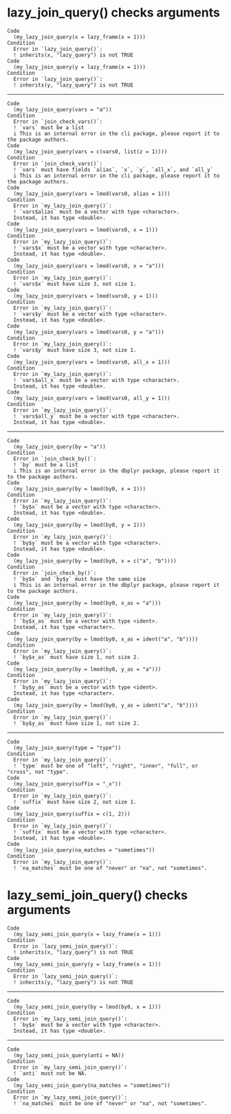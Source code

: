 # lazy_join_query() checks arguments

    Code
      (my_lazy_join_query(x = lazy_frame(x = 1)))
    Condition
      Error in `lazy_join_query()`:
      ! inherits(x, "lazy_query") is not TRUE
    Code
      (my_lazy_join_query(y = lazy_frame(x = 1)))
    Condition
      Error in `lazy_join_query()`:
      ! inherits(y, "lazy_query") is not TRUE

---

    Code
      (my_lazy_join_query(vars = "a"))
    Condition
      Error in `join_check_vars()`:
      ! `vars` must be a list
      i This is an internal error in the cli package, please report it to the package authors.
    Code
      (my_lazy_join_query(vars = c(vars0, list(z = 1))))
    Condition
      Error in `join_check_vars()`:
      ! `vars` must have fields `alias`, `x`, `y`, `all_x`, and `all_y`
      i This is an internal error in the cli package, please report it to the package authors.
    Code
      (my_lazy_join_query(vars = lmod(vars0, alias = 1)))
    Condition
      Error in `my_lazy_join_query()`:
      ! `vars$alias` must be a vector with type <character>.
      Instead, it has type <double>.
    Code
      (my_lazy_join_query(vars = lmod(vars0, x = 1)))
    Condition
      Error in `my_lazy_join_query()`:
      ! `vars$x` must be a vector with type <character>.
      Instead, it has type <double>.
    Code
      (my_lazy_join_query(vars = lmod(vars0, x = "a")))
    Condition
      Error in `my_lazy_join_query()`:
      ! `vars$x` must have size 3, not size 1.
    Code
      (my_lazy_join_query(vars = lmod(vars0, y = 1)))
    Condition
      Error in `my_lazy_join_query()`:
      ! `vars$y` must be a vector with type <character>.
      Instead, it has type <double>.
    Code
      (my_lazy_join_query(vars = lmod(vars0, y = "a")))
    Condition
      Error in `my_lazy_join_query()`:
      ! `vars$y` must have size 3, not size 1.
    Code
      (my_lazy_join_query(vars = lmod(vars0, all_x = 1)))
    Condition
      Error in `my_lazy_join_query()`:
      ! `vars$all_x` must be a vector with type <character>.
      Instead, it has type <double>.
    Code
      (my_lazy_join_query(vars = lmod(vars0, all_y = 1)))
    Condition
      Error in `my_lazy_join_query()`:
      ! `vars$all_y` must be a vector with type <character>.
      Instead, it has type <double>.

---

    Code
      (my_lazy_join_query(by = "a"))
    Condition
      Error in `join_check_by()`:
      ! `by` must be a list
      i This is an internal error in the dbplyr package, please report it to the package authors.
    Code
      (my_lazy_join_query(by = lmod(by0, x = 1)))
    Condition
      Error in `my_lazy_join_query()`:
      ! `by$x` must be a vector with type <character>.
      Instead, it has type <double>.
    Code
      (my_lazy_join_query(by = lmod(by0, y = 1)))
    Condition
      Error in `my_lazy_join_query()`:
      ! `by$y` must be a vector with type <character>.
      Instead, it has type <double>.
    Code
      (my_lazy_join_query(by = lmod(by0, x = c("a", "b"))))
    Condition
      Error in `join_check_by()`:
      ! `by$x` and `by$y` must have the same size
      i This is an internal error in the dbplyr package, please report it to the package authors.
    Code
      (my_lazy_join_query(by = lmod(by0, x_as = "a")))
    Condition
      Error in `my_lazy_join_query()`:
      ! `by$x_as` must be a vector with type <ident>.
      Instead, it has type <character>.
    Code
      (my_lazy_join_query(by = lmod(by0, x_as = ident("a", "b"))))
    Condition
      Error in `my_lazy_join_query()`:
      ! `by$x_as` must have size 1, not size 2.
    Code
      (my_lazy_join_query(by = lmod(by0, y_as = "a")))
    Condition
      Error in `my_lazy_join_query()`:
      ! `by$y_as` must be a vector with type <ident>.
      Instead, it has type <character>.
    Code
      (my_lazy_join_query(by = lmod(by0, y_as = ident("a", "b"))))
    Condition
      Error in `my_lazy_join_query()`:
      ! `by$y_as` must have size 1, not size 2.

---

    Code
      (my_lazy_join_query(type = "type"))
    Condition
      Error in `my_lazy_join_query()`:
      ! `type` must be one of "left", "right", "inner", "full", or "cross", not "type".
    Code
      (my_lazy_join_query(suffix = "_x"))
    Condition
      Error in `my_lazy_join_query()`:
      ! `suffix` must have size 2, not size 1.
    Code
      (my_lazy_join_query(suffix = c(1, 2)))
    Condition
      Error in `my_lazy_join_query()`:
      ! `suffix` must be a vector with type <character>.
      Instead, it has type <double>.
    Code
      (my_lazy_join_query(na_matches = "sometimes"))
    Condition
      Error in `my_lazy_join_query()`:
      ! `na_matches` must be one of "never" or "na", not "sometimes".

# lazy_semi_join_query() checks arguments

    Code
      (my_lazy_semi_join_query(x = lazy_frame(x = 1)))
    Condition
      Error in `lazy_semi_join_query()`:
      ! inherits(x, "lazy_query") is not TRUE
    Code
      (my_lazy_semi_join_query(y = lazy_frame(x = 1)))
    Condition
      Error in `lazy_semi_join_query()`:
      ! inherits(y, "lazy_query") is not TRUE

---

    Code
      (my_lazy_semi_join_query(by = lmod(by0, x = 1)))
    Condition
      Error in `my_lazy_semi_join_query()`:
      ! `by$x` must be a vector with type <character>.
      Instead, it has type <double>.

---

    Code
      (my_lazy_semi_join_query(anti = NA))
    Condition
      Error in `my_lazy_semi_join_query()`:
      ! `anti` must not be NA.
    Code
      (my_lazy_semi_join_query(na_matches = "sometimes"))
    Condition
      Error in `my_lazy_semi_join_query()`:
      ! `na_matches` must be one of "never" or "na", not "sometimes".

